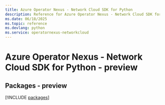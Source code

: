 ```yaml
---
title: Azure Operator Nexus - Network Cloud SDK for Python
description: Reference for Azure Operator Nexus - Network Cloud SDK for Python
ms.date: 06/18/2025
ms.topic: reference
ms.devlang: python
ms.service: operatornexus-networkcloud
---
```

# Azure Operator Nexus - Network Cloud SDK for Python - preview
## Packages - preview
[!INCLUDE [packages](operator-nexus---network-cloud-index.md)]